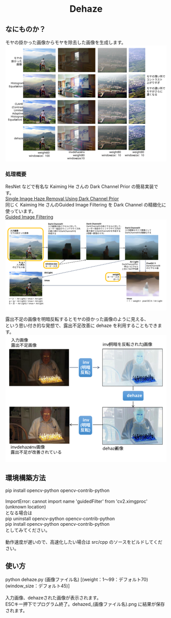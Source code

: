 <html lang="ja">
    <head>
        <meta charset="utf-8" />
    </head>
    <body>
        <h1><center>Dehaze</center></h1>
        <h2>なにものか？</h2>
        <p>
            モヤの掛かった画像からモヤを除去した画像を生成します。<br>
            <img src="images/dehaze1.svg"><br>
        </p>
        <h3>処理概要</h3>
        <p>
            ResNet などで有名な Kaiming He さんの Dark Channel Prior の簡易実装です。<br>
            <a href="https://people.csail.mit.edu/kaiming/publications/cvpr09.pdf">Single Image Haze Removal Using Dark Channel Prior</a><br>
            同じく Kaiming He さんのGuided Image Filtering を Dark Channel の精緻化に使っています。<br>
            <a href="https://img.shlab.org.cn/pjlab/files/2023/12/638387759189530000.pdf">Guided Image Filtering</a><br>
            <img src="images/dehaze2.svg"><br>
        </p>
        <p>
            露出不足の画像を明暗反転するとモヤの掛かった画像のように見える、<br>
            という思い付き的な発想で、露出不足改善に dehaze を利用することもできます。<br>
            <img src="images/dehaze3.svg"><br>
        </p>
        <h2>環境構築方法</h2>
        <p>
            pip install opencv-python opencv-contrib-python<br>
            <br>
            ImportError: cannot import name 'guidedFilter' from 'cv2.ximgproc' (unknown location)<br>
            となる場合は<br>
            pip uninstall opencv-python opencv-contrib-python<br>
            pip install opencv-python opencv-contrib-python<br>
            としてみてください。<br>
            <br>
            動作速度が遅いので、高速化したい場合は src/cpp のソースをビルドしてください。
        </p>
        <h2>使い方</h2>
        <p>
            python dehaze.py (画像ファイル名) [(weight：1～99：デフォルト70) (window_size：デフォルト45)]<br>
            <br>
            入力画像、dehazeされた画像が表示されます。<br>
            ESCキー押下でプログラム終了。dehazed_(画像ファイル名).png に結果が保存されます。
        </p>
    </body>
</html>
